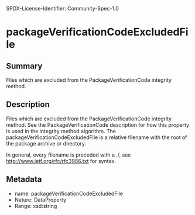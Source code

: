 SPDX-License-Identifier: Community-Spec-1.0

# packageVerificationCodeExcludedFile

## Summary

Files which are excluded from the PackageVerificationCode integrity method.

## Description

Files which are excluded from the PackageVerificationCode integrity method.
See the PackageVerificationCode description for how this property is used in the integrity method algorithm.
The packageVerificationCodeExcludedFile is a relative filename with the root of the package archive or directory.

In general, every filename is preceded with a ./, see http://www.ietf.org/rfc/rfc3986.txt for syntax.

## Metadata

- name: packageVerificationCodeExcludedFile
- Nature: DataProperty
- Range: xsd:string
